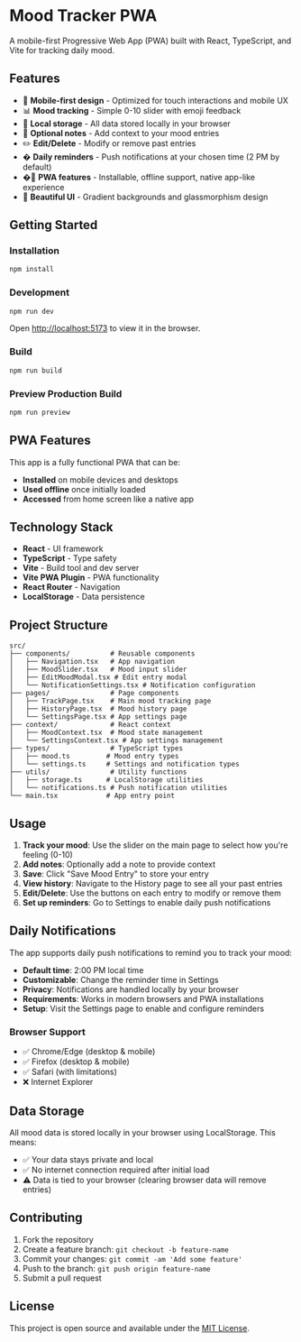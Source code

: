# Mood Tracker PWA

A mobile-first Progressive Web App (PWA) built with React, TypeScript, and Vite for tracking daily mood.

## Features

- 📱 **Mobile-first design** - Optimized for touch interactions and mobile UX
- 📊 **Mood tracking** - Simple 0-10 slider with emoji feedback
- 💾 **Local storage** - All data stored locally in your browser
- 📝 **Optional notes** - Add context to your mood entries
- ✏️ **Edit/Delete** - Modify or remove past entries
- � **Daily reminders** - Push notifications at your chosen time (2 PM by default)
- �🔄 **PWA features** - Installable, offline support, native app-like experience
- 🎨 **Beautiful UI** - Gradient backgrounds and glassmorphism design

## Getting Started

### Installation

```bash
npm install
```

### Development

```bash
npm run dev
```

Open [http://localhost:5173](http://localhost:5173) to view it in the browser.

### Build

```bash
npm run build
```

### Preview Production Build

```bash
npm run preview
```

## PWA Features

This app is a fully functional PWA that can be:
- **Installed** on mobile devices and desktops
- **Used offline** once initially loaded
- **Accessed** from home screen like a native app

## Technology Stack

- **React** - UI framework
- **TypeScript** - Type safety
- **Vite** - Build tool and dev server
- **Vite PWA Plugin** - PWA functionality
- **React Router** - Navigation
- **LocalStorage** - Data persistence

## Project Structure

```
src/
├── components/          # Reusable components
│   ├── Navigation.tsx   # App navigation
│   ├── MoodSlider.tsx   # Mood input slider
│   ├── EditMoodModal.tsx # Edit entry modal
│   └── NotificationSettings.tsx # Notification configuration
├── pages/               # Page components
│   ├── TrackPage.tsx    # Main mood tracking page
│   ├── HistoryPage.tsx  # Mood history page
│   └── SettingsPage.tsx # App settings page
├── context/             # React context
│   ├── MoodContext.tsx  # Mood state management
│   └── SettingsContext.tsx # App settings management
├── types/               # TypeScript types
│   ├── mood.ts         # Mood entry types
│   └── settings.ts     # Settings and notification types
├── utils/               # Utility functions
│   ├── storage.ts      # LocalStorage utilities
│   └── notifications.ts # Push notification utilities
└── main.tsx            # App entry point
```

## Usage

1. **Track your mood**: Use the slider on the main page to select how you're feeling (0-10)
2. **Add notes**: Optionally add a note to provide context
3. **Save**: Click "Save Mood Entry" to store your entry
4. **View history**: Navigate to the History page to see all your past entries
5. **Edit/Delete**: Use the buttons on each entry to modify or remove them
6. **Set up reminders**: Go to Settings to enable daily push notifications

## Daily Notifications

The app supports daily push notifications to remind you to track your mood:

- **Default time**: 2:00 PM local time
- **Customizable**: Change the reminder time in Settings
- **Privacy**: Notifications are handled locally by your browser
- **Requirements**: Works in modern browsers and PWA installations
- **Setup**: Visit the Settings page to enable and configure reminders

### Browser Support
- ✅ Chrome/Edge (desktop & mobile)
- ✅ Firefox (desktop & mobile)  
- ✅ Safari (with limitations)
- ❌ Internet Explorer

## Data Storage

All mood data is stored locally in your browser using LocalStorage. This means:
- ✅ Your data stays private and local
- ✅ No internet connection required after initial load
- ⚠️ Data is tied to your browser (clearing browser data will remove entries)

## Contributing

1. Fork the repository
2. Create a feature branch: `git checkout -b feature-name`
3. Commit your changes: `git commit -am 'Add some feature'`
4. Push to the branch: `git push origin feature-name`
5. Submit a pull request

## License

This project is open source and available under the [MIT License](LICENSE).
